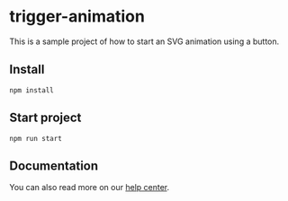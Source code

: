 # trigger-animation

This is a sample project of how to start an SVG animation using a button.

## Install

`npm install`

## Start project

`npm run start`

## Documentation

You can also read more on our [help center](https://www.svgator.com/help/getting-started/trigger-the-svg-animation-manually-using-javascript).
